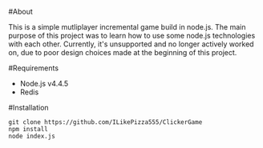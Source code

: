 #About

This is a simple mutliplayer incremental game build in node.js. The main purpose of this project was to learn how to use some node.js technologies with each other.
Currently, it's unsupported and no longer actively worked on, due to poor design choices made at the beginning of this project.

#Requirements

- Node.js v4.4.5
- Redis

#Installation

```
git clone https://github.com/ILikePizza555/ClickerGame
npm install
node index.js
```